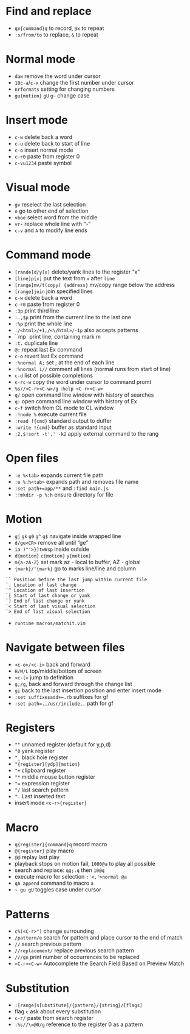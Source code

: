 # Find and replace
- `qx{command}q` to record, `@x` to repeat
- `:s/from/to` to replace, `&` to repeat

# Normal mode
- `daw` remove the word under cursor
- `10c-a`/`c-x` change the first number under cursor
- `nrformats` setting for changing numbers
- `gu{motion}` `gU` `g~` change case

# Insert mode
- `c-w` delete back a word
- `c-u` delete back to start of line
- `c-o` insert normal mode
- `c-r0` paste from register 0
- `c-vu1234` paste symbol

# Visual mode
- `gv` reselect the last selection
- `o` go to other end of selection
- `vboe` select word from the middle
- `vr-` replace whole line with “-”
- `c-v` and `A` to modify line ends

# Command mode
- `[rande]d/y[x]` delete/yank lines to the register “x”
- `[line]p[x]` put the text from `x` after `line`
- `[range]mv/t(copy) {address}` mv/copy range below the address
- `[range]join` join specified lines
- `c-w` delete back a word
- `c-r0` paste from register 0
- `:3p` print third line
- `:.,$p` print from the current line to the last one
- `:%p` print the whole line
- `:/<html>/+1,/<\/html>/-1p` also accepts patterns
- ``mp` print line, containing mark m
- `:t.` duplicate line
- `@:` repeat last Ex command
- `c-o` revert last Ex command
- `:%normal A;` set ; at the end of each line
- `:%normal i//` comment all lines (normal runs from start of line)
- `c-d` list of possible completions
- `c-rc-w` copy the word under cursor to command promt
- `%s//<C-r><C-w>/g` `:help <C-r><C-w>`
- `q/` open command line window with history of searches
- `q:` open command line window with history of Ex
- `c-f` switch from CL mode to CL window
- `:!node %` execute current file
- `:read !{cmd}` standard output to duffer
- `:write !{cmd}` buffer as standard input
- `:2,$!sort -t',' -k2` apply external command to the rang

# Open files
- `:e %<tab>` expands current file path
- `:e %:h<tab>` expands path and removes file name
- `:set path+=app/**` and `:find main.js`
- `:!mkdir -p %:h` ensure directory for file

# Motion
- `gj` `gk` `g0` `g^` `g$` navigate inside wrapped line
- `d/ge<CR>` remove all until “ge”
- `ia )"'>}]twWsp` inside outside
- `d{motion}` `c{motion}` `y{motion}`
- `m{a-zA-Z}` set mark az - local to buffer, AZ - global
- `{mark}/'{mark}` go to marks line/line and column
```
`` Position before the last jump within current file 
`. Location of last change
`^ Location of last insertion
`[ Start of last change or yank
`] End of last change or yank 
`< Start of last visual selection 
`> End of last visual selection
```
- `runtime macros/matchit.vim`

# Navigate between files
- `<c-o>/<c-i>` back and forward
- `H/M/L` top/middle/bottom of screen
- `<c-[>` jump to definition
- `g;/g`, back and forward through the change list
- `gi` back to the last insertion position and enter insert mode
- `:set suffixesadd+=.rb` suffixes for gf
- `:set path=.,/usr/include,,` path for gf

# Registers
- `""` unnamed register (default for y,p,d)
- `"0` yank register
- `"_` black hole register
- `"{register}[ydp]{motion}`
- `"+` clipboard register
- `"*` middle mouse button register
- `"=` expression register
- `"/` last search pattern
- `".` Last inserted text
- insert mode `<c-r>{register}`

# Macro
- `q{register}{command}q` record macro
- `@{register}` play macro
- `@@` replay last play
- playback stops on motion fail, `1000@a` to play all possible 
- search and replace: `qq;.q` then `10@q`
- execute macro for selection `:'<,'>normal @a`
- `qA append` command to macro `a`
- `~ gu gU` toggles case under cursor

# Patterns
- `c%(<C-r>")` change surrounding
- `/pattern/e` search for pattern and place cursor to the end of match
- `//` search previous pattern
- `//replacement/` replace previous search pattern
- `///gn` print number of occurrences to be replaced
- `<C-r><C-w>` Autocomplete the Search Field Based on Preview Match

# Substitution
- `:[range]s[ubstitute]/{pattern}/{string}/[flags]`
- flag `c` ask about every substitution
- `c-r/` paste from search register
- `:%s//\=@0/g` reference to the register 0 as a pattern
